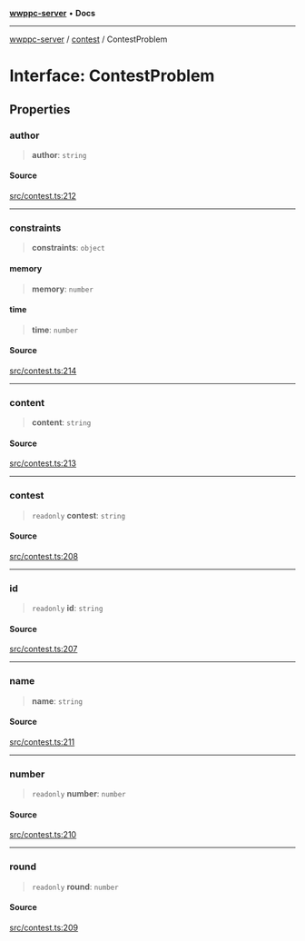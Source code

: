 [**wwppc-server**](../../README.md) • **Docs**

***

[wwppc-server](../../modules.md) / [contest](../README.md) / ContestProblem

# Interface: ContestProblem

## Properties

### author

> **author**: `string`

#### Source

[src/contest.ts:212](https://github.com/WWPPC/WWPPC-server/blob/ad5cd9fce3d5cf381927c08c4923fceefb2a5362/src/contest.ts#L212)

***

### constraints

> **constraints**: `object`

#### memory

> **memory**: `number`

#### time

> **time**: `number`

#### Source

[src/contest.ts:214](https://github.com/WWPPC/WWPPC-server/blob/ad5cd9fce3d5cf381927c08c4923fceefb2a5362/src/contest.ts#L214)

***

### content

> **content**: `string`

#### Source

[src/contest.ts:213](https://github.com/WWPPC/WWPPC-server/blob/ad5cd9fce3d5cf381927c08c4923fceefb2a5362/src/contest.ts#L213)

***

### contest

> `readonly` **contest**: `string`

#### Source

[src/contest.ts:208](https://github.com/WWPPC/WWPPC-server/blob/ad5cd9fce3d5cf381927c08c4923fceefb2a5362/src/contest.ts#L208)

***

### id

> `readonly` **id**: `string`

#### Source

[src/contest.ts:207](https://github.com/WWPPC/WWPPC-server/blob/ad5cd9fce3d5cf381927c08c4923fceefb2a5362/src/contest.ts#L207)

***

### name

> **name**: `string`

#### Source

[src/contest.ts:211](https://github.com/WWPPC/WWPPC-server/blob/ad5cd9fce3d5cf381927c08c4923fceefb2a5362/src/contest.ts#L211)

***

### number

> `readonly` **number**: `number`

#### Source

[src/contest.ts:210](https://github.com/WWPPC/WWPPC-server/blob/ad5cd9fce3d5cf381927c08c4923fceefb2a5362/src/contest.ts#L210)

***

### round

> `readonly` **round**: `number`

#### Source

[src/contest.ts:209](https://github.com/WWPPC/WWPPC-server/blob/ad5cd9fce3d5cf381927c08c4923fceefb2a5362/src/contest.ts#L209)
